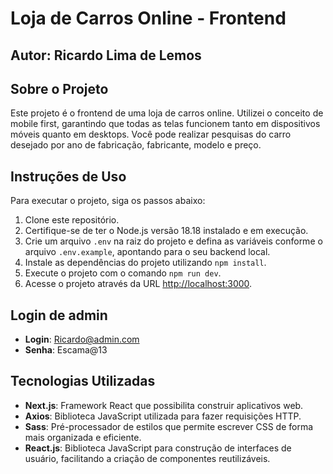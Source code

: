 # Loja de Carros Online - Frontend

## Autor: Ricardo Lima de Lemos

## Sobre o Projeto

Este projeto é o frontend de uma loja de carros online. Utilizei o conceito de mobile first, garantindo que todas as telas funcionem tanto em dispositivos móveis quanto em desktops. Você pode realizar pesquisas do carro desejado por ano de fabricação, fabricante, modelo e preço. 

## Instruções de Uso

Para executar o projeto, siga os passos abaixo:

1. Clone este repositório.
2. Certifique-se de ter o Node.js versão 18.18 instalado e em execução.
3. Crie um arquivo `.env` na raiz do projeto e defina as variáveis conforme o arquivo `.env.example`, apontando para o seu backend local.
4. Instale as dependências do projeto utilizando `npm install`.
5. Execute o projeto com o comando `npm run dev`.
6. Acesse o projeto através da URL [http://localhost:3000](http://localhost:3000).

## Login de admin
- **Login**: Ricardo@admin.com
- **Senha**: Escama@13

## Tecnologias Utilizadas

- **Next.js**: Framework React que possibilita construir aplicativos web.
- **Axios**: Biblioteca JavaScript utilizada para fazer requisições HTTP.
- **Sass**: Pré-processador de estilos que permite escrever CSS de forma mais organizada e eficiente.
- **React.js**: Biblioteca JavaScript para construção de interfaces de usuário, facilitando a criação de componentes reutilizáveis.
